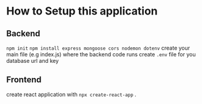 # How to Setup this application 

## Backend 
`npm init`
`npm install express mongoose cors nodemon dotenv`
create your main file (e.g index.js) where the backend code runs 
create `.env` file for you database url and key

## Frontend
create react application with `npx create-react-app` .